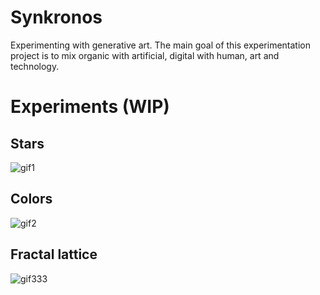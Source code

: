 # Synkronos

Experimenting with generative art. The main goal of this experimentation project is to mix organic with artificial, digital with human, art and technology. 

# Experiments (WIP)

## Stars

![gif1](https://github.com/pietroid/synkronos/assets/22605271/ee3e3ec5-f0ba-4760-92d8-2d4eb719c215)

## Colors

![gif2](https://github.com/pietroid/synkronos/assets/22605271/89b54855-18f8-4782-be40-55d2dec2842b)

## Fractal lattice


![gif333](https://github.com/pietroid/synkronos/assets/22605271/978a7b6b-e61f-4cc8-b7d5-ddf0d55491fe)
